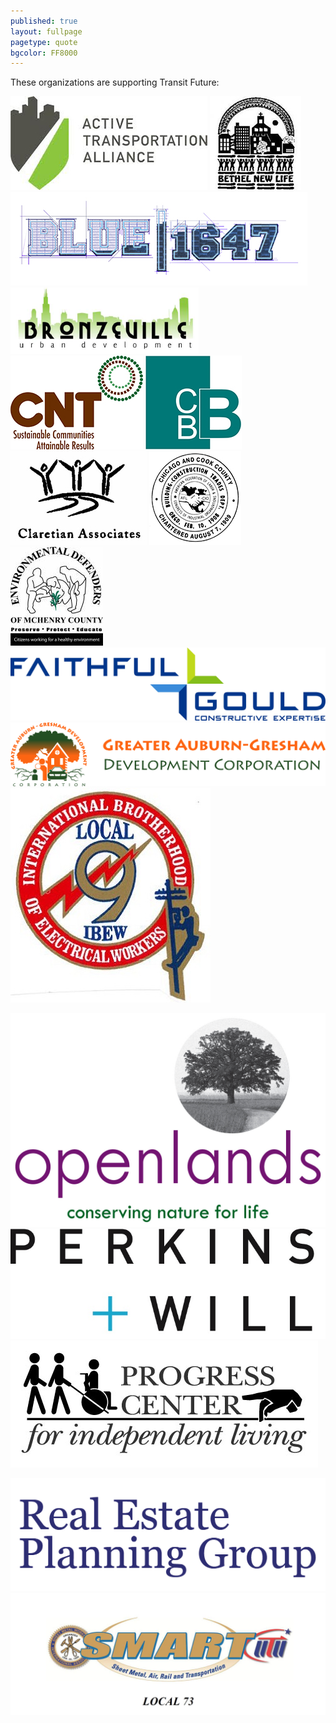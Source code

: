 ```yaml
---
published: true
layout: fullpage
pagetype: quote
bgcolor: FF8000
---
```


These organizations are supporting Transit Future:

<!-- ![Deborah Sims](img/supporters/deborah_sims_sig.pdf)
![Earlean Collins](img/supporters/earlean_collins_sig.pdf)
![Edwin Reyes](img/supporters/edwin_reyes_sig.pdf)
![Jeffery Tobowlski](img/supporters/jeffrey_tobowlski_sig.pdf)
![Jerry Butler](img/supporters/jerry_butler_sig.pdf)
![Joan Murphy](img/supporters/joan_murphy_sig.pdf)
![Larry Suffredin](img/supporters/larry_suffredin_sig.pdf)
![Peter Silvestri](img/supporters/peter_silvestri_sig.pdf)
![Robert Steele](img/supporters/robert_steele_sig.pdf)
 -->
![Active Transportation Alliance](img/supporters/activetrans.jpg)
![Bethel New Life](img/supporters/bethel_newlife.jpg)	
![BLUE1647](img/supporters/blue1647.jpg)
![Bronzeville Urban Development](img/supporters/bud.png)
![Center for Neighborhood Technology](img/supporters/cntlogo.jpg)
![Christopher B. Burke Engineering](img/supporters/burke_engineering.jpg)
![Claretian Associates](img/supporters/claretian_associates.jpg)
![Cook County Building Trades](img/supporters/buildingtrades.jpg)
![Environmental Defenders of McHenry County](img/supporters/EDMC_logo.jpg)
![Faithful + Gould](img/supporters/fg_logo.JPG)
![Greater Auburn-Gresham Community Development Corporation](img/supporters/gagdc_logo.jpg)
![Electricians local 9](img/supporters/ibew_local_9.jpg)
<!-- ![Electricians Local 134](img/supporters/ibew_logo.tif) -->
![Openlands](img/supporters/openlands.jpg)
![Perkins + Will](img/supporters/perkinsandwill.jpg)
![Progress Center for Independent Living](img/supporters/progress_center.jpg)
<!-- ![Quad Communities Development Corporation](img/supporters/qcdc.pdf) -->
![RPEG](img/supporters/rpeg.png)
![Sheet Metal Local 73](img/supporters/sheet_metal.jpg)
